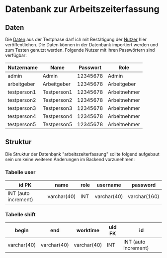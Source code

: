 # Datenbank zur Arbeitszeiterfassung
## Daten
Die [Daten](/resources/arbeitszeiterfassung_table_user.csv) aus der Testphase darf ich mit Bestätigung der [Nutzer](/resources/arbeitszeiterfassung_table_shift.csv) hier veröffentlichen. Die Daten können in der Datenbank importiert werden und zum Testen genutzt werden.
Folgende Nutzer mit ihren Passwörtern sind verfügbar:

| Nutzername  	| Name        	| Passwort 	| Role         	|
|-------------	|-------------	|----------	|--------------	|
| admin       	| Admin       	| 12345678 	| Admin        	|
| arbeitgeber 	| Arbeitgeber 	| 12345678 	| Arbeitgeber  	|
| testperson1 	| Testperson1 	| 12345678 	| Arbeitnehmer 	|
| testperson2 	| Testperson2 	| 12345678 	| Arbeitnehmer 	|
| testperson3 	| Testperson3 	| 12345678 	| Arbeitnehmer 	|
| testperson4 	| Testperson4 	| 12345678 	| Arbeitnehmer 	|
| testperson5 	| Testperson5 	| 12345678 	| Arbeitnehmer 	|

## Struktur
Die Struktur der Datenbank "arbeitszeiterfassung" sollte folgend aufgebaut sein um keine weiteren Änderungen im Backend vorzunehmen:
### Tabelle user
| id PK | name        | role | username    | password     |
|-----|-------------|------|-------------|--------------|
| INT (auto increment) | varchar(40) | INT  | varchar(40) | varchar(160) |

### Tabelle shift
| begin       | end         | worktime    | uid FK | id  |
|-------------|-------------|-------------|-----|-----|
| varchar(40) | varchar(40) | varchar(40) | INT | INT (auto increment) |
